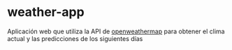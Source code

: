 # weather-app

Aplicación web que utiliza la API de [openweathermap](https://openweathermap.org/) para obtener el clima actual y las predicciones de los siguientes días